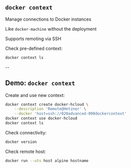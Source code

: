 ## `docker context`

Manage connections to Docker instances

Like `docker-machine` without the deployment

Supports remoting via SSH

Check pre-defined context:

```bash
docker context ls
```

--

## Demo: `docker context`

Create and use new context:

```bash
docker context create docker-hcloud \
    --description 'Remote@Hetzner' \
    --docker 'host=ssh://020advanced-090dockercontext'
docker context use docker-hcloud
docker context ls
```

Check connectivity:

```bash
docker version
```

Check remote host:

```bash
docker run --uts host alpine hostname
```
